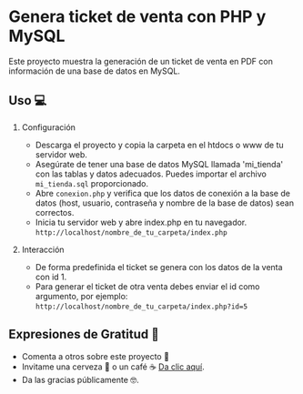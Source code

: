 # Genera ticket de venta con PHP y MySQL

Este proyecto muestra la generación de un ticket de venta en PDF con información de una base de datos en MySQL.

## Uso 💻

1. Configuración

   - Descarga el proyecto y copia la carpeta en el htdocs o www de tu servidor web.
   - Asegúrate de tener una base de datos MySQL llamada 'mi_tienda' con las tablas y datos adecuados. Puedes importar el archivo ```mi_tienda.sql``` proporcionado.
   - Abre ```conexion.php``` y verifica que los datos de conexión a la base de datos (host, usuario, contraseña y nombre de la base de datos) sean correctos.
   - Inicia tu servidor web y abre index.php en tu navegador. ```http://localhost/nombre_de_tu_carpeta/index.php```

2. Interacción

   - De forma predefinida el ticket se genera con los datos de la venta con id 1.
   - Para generar el ticket de otra venta debes enviar el id como argumento, por ejemplo:
   ```http://localhost/nombre_de_tu_carpeta/index.php?id=5```

## Expresiones de Gratitud 🎁

- Comenta a otros sobre este proyecto 📢
- Invitame una cerveza 🍺 o un café ☕ [Da clic aquí](https://www.paypal.com/paypalme/markorobles?locale.x=es_XC.).
- Da las gracias públicamente 🤓.
